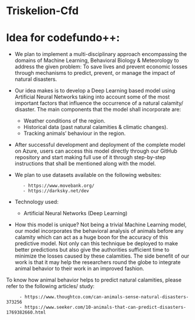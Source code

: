 # Triskelion-Cfd
# Idea for codefundo++:


- We plan to implement a multi-disciplinary approach encompassing the domains of Machine Learning, Behavioral Biology & Meteorology to address the given problem: To save lives and prevent economic losses through mechanisms to predict, prevent, or manage the impact of natural disasters.
 
- Our idea makes is to develop a Deep Learning based model using Artificial Neural Networks taking into account some of the most important factors that influence the occurrence of a natural calamity/ disaster. The main components that the model shall incorporate are:
  -  Weather conditions of the region.
  -  Historical data (past natural calamities & climatic changes).
  -  Tracking animals’ behaviour in the region.


- After successful development and deployment of the complete model on Azure, users can access this model directly through our GitHub repository and start making full use of it through step-by-step instructions that shall be mentioned along with the model.
 
- We plan to use datasets available on the following websites:

         - https://www.movebank.org/
         - https://darksky.net/dev
 
- Technology used:
  - Artificial Neural Networks (Deep Learning)
 
- How this model is unique?
Not being a trivial Machine Learning model, our model incorporates the behavioral analysis of animals before any calamity which can act as a huge boon for the accuracy of this predictive model. Not only can this technique be deployed to make better predictions but also give the authorities sufficient time to minimize the losses caused by these calamities. The side benefit of our work is that it may help the researchers round the globe to integrate animal behavior to their work in an improved fashion.

To know how animal behavior helps to predict natural calamities, please refer to the following articles/ study:

         - https://www.thoughtco.com/can-animals-sense-natural-disasters-373256
         - https://www.seeker.com/10-animals-that-can-predict-disasters-1769382660.html
